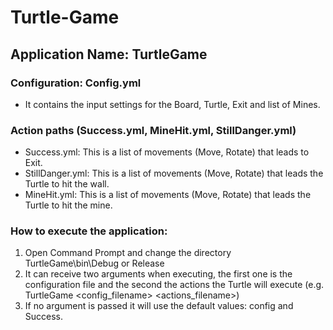 # Turtle-Game

## Application Name: TurtleGame

### Configuration: Config.yml
- It contains the input settings for the Board, Turtle, Exit and list of Mines.

### Action paths (Success.yml, MineHit.yml, StillDanger.yml)
- Success.yml: This is a list of movements (Move, Rotate) that leads to Exit.
- StillDanger.yml: This is a list of movements (Move, Rotate) that leads the Turtle to hit the wall.
- MineHit.yml: This is a list of movements (Move, Rotate) that leads the Turtle to hit the mine.

### How to execute the application:
1. Open Command Prompt and change the directory TurtleGame\bin\Debug or Release
2. It can receive two arguments when executing, the first one is the configuration file and the second the actions the Turtle will execute (e.g. TurtleGame <config_filename> <actions_filename>)
3. If no argument is passed it will use the default values: config and Success.

